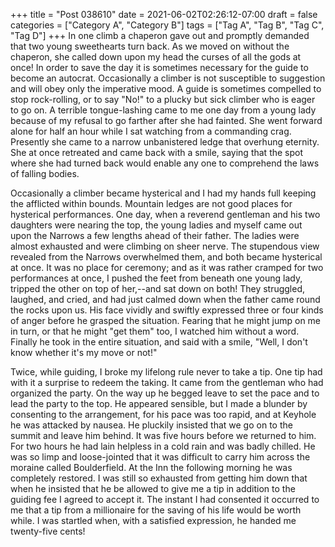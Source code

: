 +++
title = "Post 038610"
date = 2021-06-02T02:26:12-07:00
draft = false
categories = ["Category A", "Category B"]
tags = ["Tag A", "Tag B", "Tag C", "Tag D"]
+++
In one climb a chaperon gave out and promptly demanded that two young sweethearts turn back. As we moved on without the chaperon, she called down upon my head the curses of all the gods at once! In order to save the day it is sometimes necessary for the guide to become an autocrat. Occasionally a climber is not susceptible to suggestion and will obey only the imperative mood. A guide is sometimes compelled to stop rock-rolling, or to say "No!" to a plucky but sick climber who is eager to go on. A terrible tongue-lashing came to me one day from a young lady because of my refusal to go farther after she had fainted. She went forward alone for half an hour while I sat watching from a commanding crag. Presently she came to a narrow unbanistered ledge that overhung eternity. She at once retreated and came back with a smile, saying that the spot where she had turned back would enable any one to comprehend the laws of falling bodies.

Occasionally a climber became hysterical and I had my hands full keeping the afflicted within bounds. Mountain ledges are not good places for hysterical performances. One day, when a reverend gentleman and his two daughters were nearing the top, the young ladies and myself came out upon the Narrows a few lengths ahead of their father. The ladies were almost exhausted and were climbing on sheer nerve. The stupendous view revealed from the Narrows overwhelmed them, and both became hysterical at once. It was no place for ceremony; and as it was rather cramped for two performances at once, I pushed the feet from beneath one young lady, tripped the other on top of her,--and sat down on both! They struggled, laughed, and cried, and had just calmed down when the father came round the rocks upon us. His face vividly and swiftly expressed three or four kinds of anger before he grasped the situation. Fearing that he might jump on me in turn, or that he might "get them" too, I watched him without a word. Finally he took in the entire situation, and said with a smile, "Well, I don't know whether it's my move or not!"

Twice, while guiding, I broke my lifelong rule never to take a tip. One tip had with it a surprise to redeem the taking. It came from the gentleman who had organized the party. On the way up he begged leave to set the pace and to lead the party to the top. He appeared sensible, but I made a blunder by consenting to the arrangement, for his pace was too rapid, and at Keyhole he was attacked by nausea. He pluckily insisted that we go on to the summit and leave him behind. It was five hours before we returned to him. For two hours he had lain helpless in a cold rain and was badly chilled. He was so limp and loose-jointed that it was difficult to carry him across the moraine called Boulderfield. At the Inn the following morning he was completely restored. I was still so exhausted from getting him down that when he insisted that he be allowed to give me a tip in addition to the guiding fee I agreed to accept it. The instant I had consented it occurred to me that a tip from a millionaire for the saving of his life would be worth while. I was startled when, with a satisfied expression, he handed me twenty-five cents!
